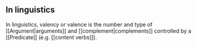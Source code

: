 ## In linguistics
In linguistics, valency or valence is the number and type of [[Argument|arguments]] and [[complement|complements]] controlled by a [[Predicate]] (e.g. [[content verbs]]).